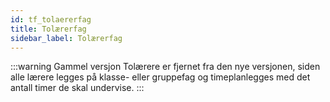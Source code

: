 ```yaml
---
id: tf_tolaererfag
title: Tolærerfag
sidebar_label: Tolærerfag
---
```


:::warning Gammel versjon 
Tolærere er fjernet fra den nye versjonen, siden alle lærere legges på klasse- eller gruppefag og timeplanlegges med det antall timer de skal undervise.
:::

